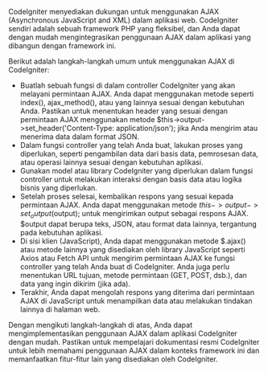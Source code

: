 CodeIgniter menyediakan dukungan untuk menggunakan AJAX (Asynchronous JavaScript and XML) dalam aplikasi web. CodeIgniter sendiri adalah sebuah framework PHP yang fleksibel, dan Anda dapat dengan mudah mengintegrasikan penggunaan AJAX dalam aplikasi yang dibangun dengan framework ini.

Berikut adalah langkah-langkah umum untuk menggunakan AJAX di CodeIgniter:

- Buatlah sebuah fungsi di dalam controller CodeIgniter yang akan melayani permintaan AJAX. Anda dapat menggunakan metode seperti index(), ajax_method(), atau yang lainnya sesuai dengan kebutuhan Anda. Pastikan untuk menentukan header yang sesuai dengan permintaan AJAX menggunakan metode $this->output->set_header('Content-Type: application/json'); jika Anda mengirim atau menerima data dalam format JSON.
- Dalam fungsi controller yang telah Anda buat, lakukan proses yang diperlukan, seperti pengambilan data dari basis data, pemrosesan data, atau operasi lainnya sesuai dengan kebutuhan aplikasi.
- Gunakan model atau library CodeIgniter yang diperlukan dalam fungsi controller untuk melakukan interaksi dengan basis data atau logika bisnis yang diperlukan.
- Setelah proses selesai, kembalikan respons yang sesuai kepada permintaan AJAX. Anda dapat menggunakan metode $this->output->set_output($output); untuk mengirimkan output sebagai respons AJAX. $output dapat berupa teks, JSON, atau format data lainnya, tergantung pada kebutuhan aplikasi.
- Di sisi klien (JavaScript), Anda dapat menggunakan metode $.ajax() atau metode lainnya yang disediakan oleh library JavaScript seperti Axios atau Fetch API untuk mengirim permintaan AJAX ke fungsi controller yang telah Anda buat di CodeIgniter. Anda juga perlu menentukan URL tujuan, metode permintaan (GET, POST, dsb.), dan data yang ingin dikirim (jika ada).
- Terakhir, Anda dapat mengolah respons yang diterima dari permintaan AJAX di JavaScript untuk menampilkan data atau melakukan tindakan lainnya di halaman web.

Dengan mengikuti langkah-langkah di atas, Anda dapat mengimplementasikan penggunaan AJAX dalam aplikasi CodeIgniter dengan mudah. Pastikan untuk mempelajari dokumentasi resmi CodeIgniter untuk lebih memahami penggunaan AJAX dalam konteks framework ini dan memanfaatkan fitur-fitur lain yang disediakan oleh CodeIgniter.
